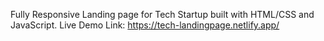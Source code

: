 Fully Responsive Landing page for Tech Startup built with HTML/CSS and JavaScript.
Live Demo Link: https://tech-landingpage.netlify.app/
